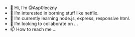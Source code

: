 - 👋 Hi, I’m @Asp0leczny
- 👀 I’m interested in borning stuff like netflix.
- 🌱 I’m currently learning node.js, express, responsive html.
- 💞️ I’m looking to collaborate on ...
- 📫 How to reach me ...

<!---
Asp0leczny/Asp0leczny is a ✨ special ✨ repository because its `README.md` (this file) appears on your GitHub profile.
You can click the Preview link to take a look at your changes.
--->
